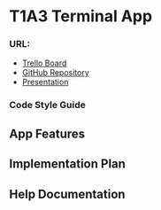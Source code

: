 # T1A3 Terminal App

### URL:
- [Trello Board](https://trello.com/b/tWJwndoi/theresa-t1a3terminalapp)  
- [GitHub Repository](https://github.com/theresanx/Theresa-T1A3_TerminalApp)
- [Presentation](xxxxxxxxxxxxxx)

### Code Style Guide

## App Features

## Implementation Plan

## Help Documentation


